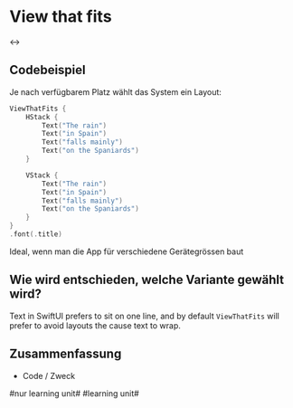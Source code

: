 # View that fits
↔️

## Codebeispiel

Je nach verfügbarem Platz wählt das System ein Layout:

```swift
ViewThatFits {
    HStack {
        Text("The rain")
        Text("in Spain")
        Text("falls mainly")
        Text("on the Spaniards")
    }

    VStack {
        Text("The rain")
        Text("in Spain")
        Text("falls mainly")
        Text("on the Spaniards")
    }
}
.font(.title)
```


Ideal, wenn man die App für verschiedene Gerätegrössen baut

## Wie wird entschieden, welche Variante gewählt wird?

Text in SwiftUI prefers to sit on one line, and by default `ViewThatFits` will prefer to avoid layouts the cause text to wrap.

## Zusammenfassung
- Code / Zweck


#nur learning unit# #learning unit#